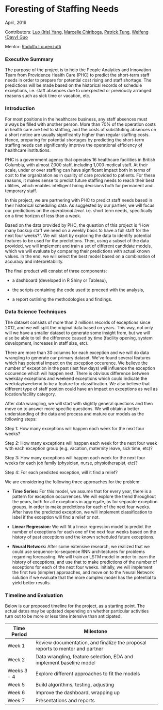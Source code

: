 # Foresting of Staffing Needs


April, 2019                               


Contributors: [Luo (Iris) Yang](https://github.com/lyiris22), [Marcelle Chiriboga](https://github.com/mchiriboga), [Patrick Tung](https://github.com/tungpatrick), [Weifeng (Davy) Guo](https://github.com/DavyGuo)

Mentor: [Rodolfo Lourenzutti](https://github.com/Lourenzutti)


### Executive Summary

The purpose of the project is to help the People Analytics and Innovation Team from Providence Health Care (PHC) to predict the short-term staff needs in order to prepare for potential cost rising and staff shortage. The predictions will be made based on the historical records of schedule exceptions, i.e. staff absences due to unexpected or previously arranged reasons such as sick time or vacation, etc.

### Introduction

For most positions in the healthcare business, any staff absences must always be filled with another person. More than 70% of the operation costs in health care are tied to staffing, and the costs of substituting absences on a short notice are usually significantly higher than regular staffing costs. Hence, preparing for potential shortages by predicting the short-term staffing needs can significantly improve the operational efficiency of healthcare institutions.

PHC is a government agency that operates 16 healthcare facilities in British Columbia, with almost 7,000 staff, including 1,000 medical staff. At their scale, under or over staffing can have significant impact both in terms of cost to the organization as in quality of care provided to patients. For these reasons, it makes sense to predict future staffing needs to reach their best utilities, which enables intelligent hiring decisions both for permanent and temporary staff.

In this project, we are partnering with PHC to predict staff needs based in their historical scheduling data. As suggested by our partner, we will focus our predictions on the *operational level*. i.e. short term needs, specifically on a time horizon of less than a week.

Based on the data provided by PHC, the question of this project  is “How many backup staff we need on a weekly basis to have a full staff for the next four weeks?”. We will start by exploring the data to identify potential features to be used for the predictions. Then, using a subset of the data provided, we will implement and train a set of different candidate models, which we will evaluate by comparing their predictions with actual known values. In the end, we will select the best model based on a combination of accuracy and interpretability.

The final product will consist of three components:

- a dashboard (developed in R Shiny or Tableau),

- the scripts containing the code used to proceed with the analysis,

- a report outlining the methodologies and findings.

### Data Science Techniques

The dataset consists of more than 2 millions records of exceptions since 2012, and we will split the original data based on years. This way, not only will we have a smaller dataset to generate some insight from, but we will also be able to tell the difference caused by time (facility opening, system development, increases in staff size, etc). 

There are more than 30 columns for each exception and we will do data wrangling to generate our primary dataset. We've found several features which has potential impact on the exception occurence. We believe the number of exception in the past (last few days) will influence the exception occurence which will happen next. There is obvious difference between weekday exceptions and weekend exceptions which could indicate the weekday/weekend to be a feature for classification. We also believe that different type of staff postion could have an impact on exceptions as well as location/facility category.

After data wrangling, we will start with slightly general questions and then move on to answer more specific questions. We will obtain a better understanding of the data and process and mature our models as the following steps:

Step 1: How many exceptions will happen each week for the next four weeks?

Step 2: How many exceptions will happen each week for the next four week with each exception group (e.g. vacation, maternity leave, sick time, etc)?

Step 3: How many exceptions will happen each week for the next four weeks for each job family (physician, nurse, physiotherapist, etc)?

Step 4: For each predicted exception, will it find a relief?

We are considering the following three approaches for the problem:

- **Time Series:** For this model, we assume that for every year, there is a pattern for exception occurrences. We will explore the trend throughout the years, both for all exceptions in aggregate, as for separate exception groups, in order to make predictions for each of the next four weeks. After have the predicted exception, we will implement classification to label if the exception will find a relief or not.

- **Linear Regression:** We will fit a linear regression model to predict the number of exceptions for each one of the next four weeks based on the history of past exceptions and the known scheduled future exceptions.

- **Neural Network:** After some extensive research, we realized that we could use sequence-to-sequence RNN architectures for problems regarding forecasting. We will train an LSTM model in order to learn the history of exceptions, and use that to make predictions of the number of exceptions for each of the next four weeks. Initially, we will implement the first two (simpler) approaches, and move on to the Neural Network solution if we evaluate that the more complex model has the potential to yield better results.


### Timeline and Evaluation

Below is our proposed timeline for the project, as a starting point. The actual dates may be updated depending on whether particular activities turn out to be more or less time intensive than anticipated.

| Time Period | Milestone |
|-----------------|-------------------------------------------------------------------------------|
| Week 1 | Review documentation, and finalize the proposal reports to mentor and partner |
| Week 2 | Data wrangling, feature selection, EDA and implement baseline model |
| Weeks 3 - 4 | Explore different approaches to fit the models |
| Week 5 | Build algorithms, testing, adjusting |
| Week 6 | Improve the dashboard, wrapping up |
| Week 7 | Presentations and reports |
